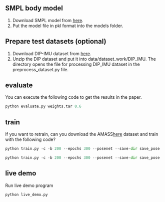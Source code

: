 ##  SMPL body model
1. Download SMPL model from [here](https://smpl.is.tue.mpg.de/). 
2. Put the model file in pkl format into the models folder.

## Prepare test datasets (optional)

1. Download DIP-IMU dataset from [here](https://dip.is.tue.mpg.de/).
2. Unzip the DIP dataset and put it into data/dataset_work/DIP_IMU. The directory opens the file for processing DIP_IMU dataset in the preprocess_dataset.py file.

## evaluate
You can execute the following code to get the results in the paper.

```python
python evaluate.py weights.tar 0.6
```

## train

If you want to retrain, can you download the AMASS[here](https://amass.is.tue.mpg.de/) dataset and train with the following code?

```python
python train.py -c -b 200 --epochs 300 --posenet --save-dir save_pose  --lr 5e-4 # pretrain

python train.py -c -b 200 --epochs 300 --posenet --save-dir save_pose  --lr 5e-4 -f # fineturne
```

## live demo

Run live demo program
```python
python live_demo.py
```